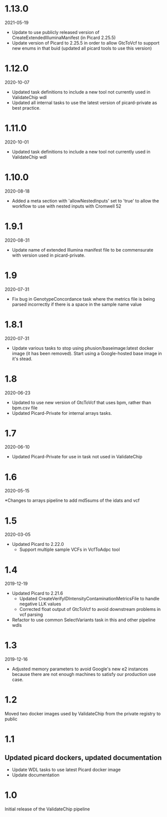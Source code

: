 # 1.13.0
2021-05-19

* Update to use publicly released version of CreateExtendedIlluminaManifest (in Picard 2.25.5)
* Update version of Picard to 2.25.5 in order to allow GtcToVcf to support new enums in that buid (updated all picard tools to use this version)

# 1.12.0
2020-10-07

* Updated task definitions to include a new tool not currently used in ValidateChip wdl
* Updated all internal tasks to use the latest version of picard-private as best practice.

# 1.11.0
2020-10-01

* Updated task definitions to include a new tool not currently used in ValidateChip wdl

# 1.10.0
2020-08-18

* Added a meta section with 'allowNestedInputs' set to 'true' to allow the workflow to use with nested inputs with Cromwell 52

# 1.9.1
2020-08-31

* Update name of extended Illumina manifest file to be commensurate with version used in picard-private.
# 1.9
2020-07-31

* Fix bug in GenotypeConcordance task where the metrics file is being parsed incorrectly
  if there is a space in the sample name value 

# 1.8.1
2020-07-31

* Update various tasks to stop using phusion/baseimage:latest docker image (it has been removed).  Start using a Google-hosted base image in it's stead.

# 1.8
2020-06-23

* Updated to use new version of GtcToVcf that uses bpm, rather than bpm.csv file
* Updated Picard-Private for internal arrays tasks.

# 1.7
2020-06-10

* Updated Picard-Private for use in task not used in ValidateChip

# 1.6
2020-05-15

*Changes to arrays pipeline to add md5sums of the idats and vcf

# 1.5
2020-03-05

* Updated Picard to 2.22.0
    * Support multiple sample VCFs in VcfToAdpc tool

# 1.4

2019-12-19

* Updated Picard to 2.21.6
    * Updated CreateVerifyIDIntensityContaminationMetricsFile to handle negative LLK values
    * Corrected float output of GtcToVcf to avoid downstream problems in vcf parsing 
* Refactor to use common SelectVariants task in this and other pipeline wdls

# 1.3

2019-12-16

* Adjusted memory parameters to avoid Google's new e2 instances because there are not enough machines to satisfy our production use case.

# 1.2
Moved two docker images used by ValidateChip from the private registry to public

# 1.1

## Updated picard dockers, updated documentation
* Update WDL tasks to use latest Picard docker image
* Update documentation

# 1.0
Initial release of the ValidateChip pipeline
